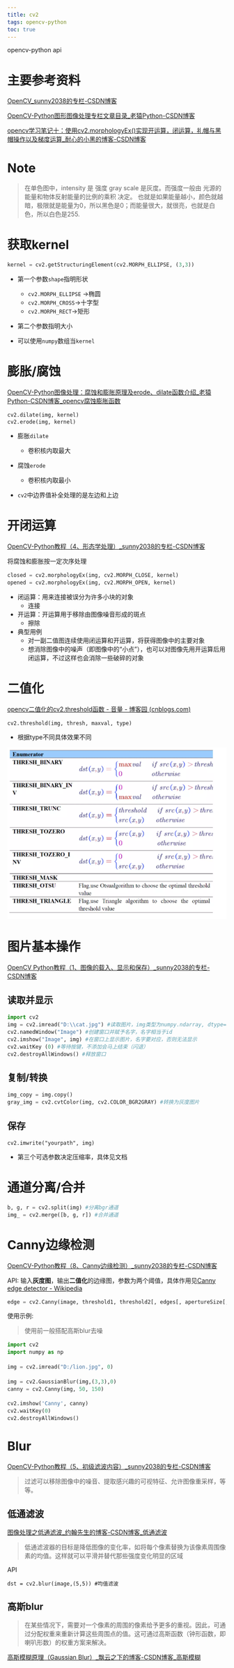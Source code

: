 ```yaml
---
title: cv2
tags: opencv-python
toc: true
---
```


opencv-python api

# 主要参考资料

[OpenCV_sunny2038的专栏-CSDN博客](https://blog.csdn.net/sunny2038/category_904451.html)

[OpenCV-Python图形图像处理专栏文章目录_老猿Python-CSDN博客](https://blog.csdn.net/LaoYuanPython/article/details/109160152)

[opencv学习笔记十：使用cv2.morphologyEx()实现开运算，闭运算，礼帽与黑帽操作以及梯度运算_耐心的小黑的博客-CSDN博客](https://blog.csdn.net/qq_39507748/article/details/104539673)

# Note

> 在单色图中，intensity 是 强度 gray scale 是灰度。而强度一般由 光源的能量和物体反射能量的比例的乘积 决定。
> 也就是如果能量越小，颜色就越暗，极限就是能量为0，所以黑色是0；而能量很大，就很亮，也就是白色，所以白色是255.

# 获取kernel

```python
kernel = cv2.getStructuringElement(cv2.MORPH_ELLIPSE, (3,3))
```

- 第一个参数`shape`指明形状
  - `cv2.MORPH_ELLIPSE` ->椭圆
  - `cv2.MORPH_CROSS`->十字型
  - `cv2.MORPH_RECT`->矩形

- 第二个参数指明大小
- 可以使用`numpy`数组当`kernel`

# 膨胀/腐蚀

[OpenCV-Python图像处理：腐蚀和膨胀原理及erode、dilate函数介绍_老猿Python-CSDN博客_opencv腐蚀膨胀函数](https://blog.csdn.net/LaoYuanPython/article/details/109441709)

```
cv2.dilate(img, kernel)
cv2.erode(img, kernel)
```

- 膨胀`dilate`
  - 卷积核内取最大

- 腐蚀`erode`
  - 卷积核内取最小

- `cv2`中边界值补全处理的是左边和上边

# 开闭运算

[OpenCV-Python教程（4、形态学处理）_sunny2038的专栏-CSDN博客](https://blog.csdn.net/sunny2038/article/details/9137759)

将腐蚀和膨胀按一定次序处理

```python
closed = cv2.morphologyEx(img, cv2.MORPH_CLOSE, kernel)
opened = cv2.morphologyEx(img, cv2.MORPH_OPEN, kernel)
```

- 闭运算：用来连接被误分为许多小块的对象
  - 连接
- 开运算：开运算用于移除由图像噪音形成的斑点
  - 擦除
- 典型用例
  - 对一副二值图连续使用闭运算和开运算，将获得图像中的主要对象
  - 想消除图像中的噪声（即图像中的“小点”），也可以对图像先用开运算后用闭运算，不过这样也会消除一些破碎的对象

# 二值化

[opencv二值化的cv2.threshold函数 - 音量 - 博客园 (cnblogs.com)](https://www.cnblogs.com/yinliang-liang/p/9293310.html)

```
cv2.threshold(img, thresh, maxval, type)
```

- 根据type不同具体效果不同

![image-20211110154311623](https://raw.githubusercontent.com/Usigned/pic-typora/main/images/image-20211110154311623.png)

# 图片基本操作

[OpenCV Python教程（1、图像的载入、显示和保存）_sunny2038的专栏-CSDN博客](https://blog.csdn.net/sunny2038/article/details/9057415)

## 读取并显示

```python
import cv2 
img = cv2.imread("D:\\cat.jpg") #读取图片，img类型为numpy.ndarray, dtype=uint8
cv2.namedWindow("Image") #创建窗口并赋予名字，名字相当于id
cv2.imshow("Image", img) #在窗口上显示图片，名字要对应，否则无法显示
cv2.waitKey (0) #等待按键，不添加会马上结束（闪退）
cv2.destroyAllWindows() #释放窗口
```

## 复制/转换

```python
img_copy = img.copy()
gray_img = cv2.cvtColor(img, cv2.COLOR_BGR2GRAY) #转换为灰度图片
```

## 保存

```
cv2.imwrite("yourpath", img)
```

- 第三个可选参数决定压缩率，具体见文档

# 通道分离/合并

```python
b, g, r = cv2.split(img) #分离bgr通道
img_ = cv2.merge([b, g, r]) #合并通道
```

# Canny边缘检测

[OpenCV-Python教程（8、Canny边缘检测）_sunny2038的专栏-CSDN博客](https://blog.csdn.net/sunny2038/article/details/9202641)

API: 输入**灰度图**，输出**二值化**的边缘图，参数为两个阈值，具体作用见[Canny edge detector - Wikipedia](https://en.wikipedia.org/wiki/Canny_edge_detector)

```python
edge = cv2.Canny(image, threshold1, threshold2[, edges[, apertureSize[, L2gradient ]]]) 
```

使用示例:

> 使用前一般搭配高斯blur去噪

```python
import cv2
import numpy as np  
 
img = cv2.imread("D:/lion.jpg", 0)
 
img = cv2.GaussianBlur(img,(3,3),0)
canny = cv2.Canny(img, 50, 150)
 
cv2.imshow('Canny', canny)
cv2.waitKey(0)
cv2.destroyAllWindows()
```

# Blur

[OpenCV-Python教程（5、初级滤波内容）_sunny2038的专栏-CSDN博客](https://blog.csdn.net/sunny2038/article/details/9155893)

> 过滤可以移除图像中的噪音、提取感兴趣的可视特征、允许图像重采样，等等。

## 低通滤波

[图像处理之低通滤波_约翰先生的博客-CSDN博客_低通滤波](https://blog.csdn.net/weixin_38570251/article/details/82054106)



> 低通滤波器的目标是降低图像的变化率，如将每个像素替换为该像素周围像素的均值。这样就可以平滑并替代那些强度变化明显的区域

API

```
dst = cv2.blur(image,(5,5)) #均值滤波
```

## 高斯blur

> 在某些情况下，需要对一个像素的周围的像素给予更多的重视。因此，可通过分配权重来重新计算这些周围点的值。这可通过高斯函数（钟形函数，即喇叭形数）的权重方案来解决。

[高斯模糊原理（Gaussian Blur）_飘云之下的博客-CSDN博客_高斯模糊](https://blog.csdn.net/weixin_44403952/article/details/90342626)

